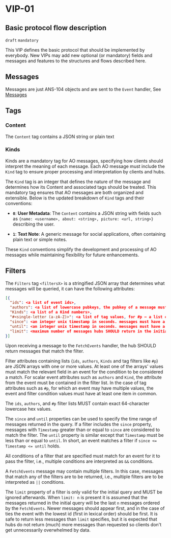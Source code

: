 VIP-01
======

Basic protocol flow description
-------------------------------

`draft` `mandatory`

This VIP defines the basic protocol that should be implemented by everybody. New VIPs may add new optional (or mandatory) fields and messages and features to the structures and flows described here.

## Messages
Messages are just ANS-104 objects and are sent to the `Event` handler, See [Messages](https://cookbook_ao.g8way.io/concepts/messages.html)

## Tags

### Content

The `Content` tag contains a JSON string or plain text

### Kinds

Kinds are a mandatory tag for AO messages, specifying how clients should interpret the meaning of each message. Each AO message must include the `Kind` tag to ensure proper processing and interpretation by clients and hubs.

The `Kind` tag is an integer that defines the nature of the message and determines how its Content and associated tags should be treated. This mandatory tag ensures that AO messages are both organized and extensible. Below is the updated breakdown of `Kind` tags and their conventions:

- **`0`**: **User Metadata**: The `Content` contains a JSON string with fields such as `{name: <username>, about: <string>, picture: <url, string>}` describing the user.

- **`1`**: **Text Note**: A generic message for social applications, often containing plain text or simple notes.

These `Kind` conventions simplify the development and processing of AO messages while maintaining flexibility for future enhancements.



## Filters

The `Filters` tag `<filtersX>` is a stringified JSON array that determines what messages will be queried, it can have the following attributes:

```json
[{
  "ids": <a list of event ids>,
  "authors": <a list of lowercase pubkeys, the pubkey of a message must be one of these>,
  "Kinds": <a list of a Kind numbers>,
  "#<single-letter (a-zA-Z)>": <a list of tag values, for #p — a list of pubkeys, etc.>,
  "since": <an integer unix timestamp in seconds. messages must have a Timestamp >= to this to pass>,
  "until": <an integer unix timestamp in seconds. messages must have a Timestamp <= to this to pass>,
  "limit": <maximum number of messages hubs SHOULD return in the initial query>
}]
```

Upon receiving a message to the `FetchEvents` handler, the hub SHOULD return messages that match the filter.

Filter attributes containing lists (`ids`, `authors`, `Kinds` and tag filters like `#p`) are JSON arrays with one or more values. At least one of the arrays' values must match the relevant field in an event for the condition to be considered a match. For scalar event attributes such as `authors` and `Kind`, the attribute from the event must be contained in the filter list. In the case of tag attributes such as `#p`, for which an event may have multiple values, the event and filter condition values must have at least one item in common.

The `ids`, `authors`, and `#p` filter lists MUST contain exact 64-character lowercase hex values.

The `since` and `until` properties can be used to specify the time range of messages returned in the query. If a filter includes the `since` property, messages with `Timestamp` greater than or equal to `since` are considered to match the filter. The `until` property is similar except that `Timestamp` must be less than or equal to `until`. In short, an event matches a filter if `since <= Timestamp <= until` holds.

All conditions of a filter that are specified must match for an event for it to pass the filter, i.e., multiple conditions are interpreted as `&&` conditions.

A `FetchEvents` message may contain multiple filters. In this case, messages that match any of the filters are to be returned, i.e., multiple filters are to be interpreted as `||` conditions.

The `limit` property of a filter is only valid for the initial query and MUST be ignored afterwards. When `limit: n` is present it is assumed that the messages returned in the initial query will be the last `n` messages ordered by the `FetchEvents`. Newer messages should appear first, and in the case of ties the event with the lowest id (first in lexical order) should be first. It is safe to return less messages than `limit` specifies, but it is expected that hubs do not return (much) more messages than requested so clients don't get unnecessarily overwhelmed by data.
